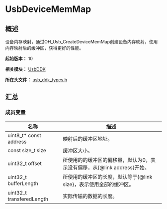 # UsbDeviceMemMap
<!--Kit: Driver Development Kit-->
<!--Subsystem: Driver-->
<!--Owner: @lixinsheng2-->
<!--SE: @w00373942-->
<!--TSE: @dong-dongzhen-->

## 概述

设备内存映射，通过OH_Usb_CreateDeviceMemMap创建设备内存映射，使用内存映射后的缓冲区，获得更好的性能。

**起始版本：** 10

**相关模块：** [UsbDDK](capi-usbddk.md)

**所在头文件：** [usb_ddk_types.h](capi-usb-ddk-types-h.md)

## 汇总

### 成员变量

| 名称 | 描述 |
| -- | -- |
| uint8_t* const address | 映射后的缓冲区地址。 |
| const size_t size | 缓冲区大小。 |
| uint32_t offset | 所使用的的缓冲区的偏移量，默认为0，表示没有偏移，从{@link address}开始。 |
| uint32_t bufferLength | 所使用的缓冲区的长度，默认等于{@link size}，表示使用全部的缓冲区。 |
| uint32_t transferedLength | 实际传输的数据的长度。 |


